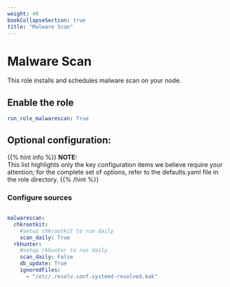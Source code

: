 ```yaml
---
weight: 40
bookCollapseSection: true
title: "Malware Scan"
---
```


# Malware Scan

This role installs and schedules malware scan on your node.


## Enable the role
``` yaml
run_role_malwarescan: True

```

## Optional configuration: 

{{% hint info %}}
**NOTE:**  
This list highlights only the key configuration items we believe require your attention;
for the complete set of options, refer to the defaults.yaml file in the role directory.
{{% /hint %}}

### Configure sources
```yaml

malwarescan:
  chkrootkit:
    #setup chkrootkit to run daily
    scan_daily: True
  rkhunter:
    #setup rkhunter to run daily
    scan_daily: False
    db_update: True
    ignoredFiles:
      - "/etc/.resolv.conf.systemd-resolved.bak"

```

